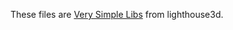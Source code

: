 These files are [Very Simple Libs](http://www.lighthouse3d.com/very-simple-libs/) from lighthouse3d.
